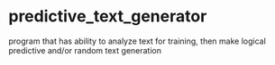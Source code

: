 # predictive_text_generator
program that has ability to analyze text for training, then make logical predictive and/or random text generation
